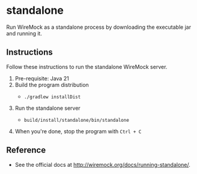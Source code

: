 # standalone

Run WireMock as a standalone process by downloading the executable jar and running it.


## Instructions

Follow these instructions to run the standalone WireMock server.

1. Pre-requisite: Java 21
2. Build the program distribution
    * ```shell
      ./gradlew installDist
      ```
3. Run the standalone server
    * ```shell
      build/install/standalone/bin/standalone
      ```
4. When you're done, stop the program with `Ctrl + C`


## Reference

* See the official docs at <http://wiremock.org/docs/running-standalone/>.
